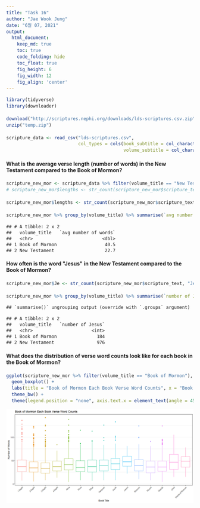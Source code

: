 ```yaml
---
title: "Task 16"
author: "Jae Wook Jung"
date: "6월 07, 2021"
output:
  html_document:  
    keep_md: true
    toc: true
    code_folding: hide
    toc_float: true
    fig_height: 6
    fig_width: 12
    fig_align: 'center'
---
```





```r
library(tidyverse)
library(downloader)

download("http://scriptures.nephi.org/downloads/lds-scriptures.csv.zip", "temp.zip")
unzip("temp.zip")

scripture_data <- read_csv("lds-scriptures.csv",
                           col_types = cols(book_subtitle = col_character(),
                                            volume_subtitle = col_character()))
```

#### What is the average verse length (number of words) in the New Testament compared to the Book of Mormon?


```r
scripture_new_mor <- scripture_data %>% filter(volume_title == "New Testament" | volume_title == "Book of Mormon")
# scripture_new_mor$lengths <- str_count(scripture_new_mor$scripture_text, " ") + 1

scripture_new_mor$lengths <- str_count(scripture_new_mor$scripture_text, boundary("word"))

scripture_new_mor %>% group_by(volume_title) %>% summarise(`avg number of words` = mean(lengths))
```

```
## # A tibble: 2 x 2
##   volume_title   `avg number of words`
##   <chr>                          <dbl>
## 1 Book of Mormon                  40.5
## 2 New Testament                   22.7
```

#### How often is the word "Jesus" in the New Testament compared to the Book of Mormon?


```r
scripture_new_mor$Je <- str_count(scripture_new_mor$scripture_text, "Jesus")

scripture_new_mor %>% group_by(volume_title) %>% summarise(`number of Jesus` = sum(Je))
```

```
## `summarise()` ungrouping output (override with `.groups` argument)
```

```
## # A tibble: 2 x 2
##   volume_title   `number of Jesus`
##   <chr>                      <int>
## 1 Book of Mormon               184
## 2 New Testament                976
```

#### What does the distribution of verse word counts look like for each book in the Book of Mormon?


```r
ggplot(scripture_new_mor %>% filter(volume_title == "Book of Mormon"), aes(x = book_title, y = lengths, color = book_title)) +
  geom_boxplot() +
  labs(title = "Book of Mormon Each Book Verse Word Counts", x = "Book Title", y = "Number of Words") +
  theme_bw() +
  theme(legend.position = "none", axis.text.x = element_text(angle = 45, hjust = 1), panel.grid.major.x = element_blank())
```

![](Task-16_files/figure-html/unnamed-chunk-4-1.png)<!-- -->

